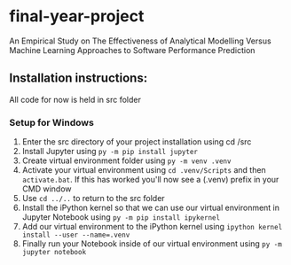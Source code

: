 # final-year-project
An Empirical Study on The Effectiveness of Analytical Modelling Versus Machine Learning Approaches to Software Performance Prediction

## Installation instructions:
All code for now is held in src folder
### Setup for Windows
1. Enter the src directory of your project installation using cd <path to project>/src
1. Install Jupyter using `py -m pip install jupyter`
1. Create virtual environment folder using `py -m venv .venv`
1. Activate your virtual environment using `cd .venv/Scripts` and then `activate.bat`. If this has worked you'll now see a (.venv) prefix in your CMD window
1. Use `cd ../..` to return to the src folder
1. Install the iPython kernel so that we can use our virtual environment in Jupyter Notebook using `py -m pip install ipykernel`
1. Add our virtual environment to the iPython kernel using `ipython kernel install --user --name=.venv`
1. Finally run your Notebook inside of our virtual environment using `py -m jupyter notebook`

